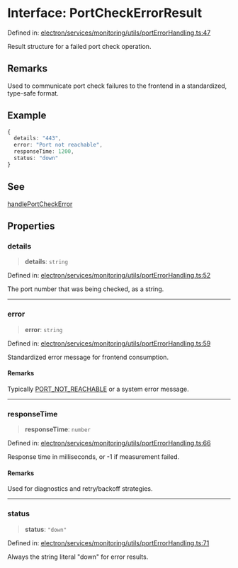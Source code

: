 # Interface: PortCheckErrorResult

Defined in: [electron/services/monitoring/utils/portErrorHandling.ts:47](https://github.com/Nick2bad4u/Uptime-Watcher/blob/8a1973382d5fe14c52996ecda381894eb7ecd4a6/electron/services/monitoring/utils/portErrorHandling.ts#L47)

Result structure for a failed port check operation.

## Remarks

Used to communicate port check failures to the frontend in a standardized, type-safe format.

## Example

```typescript
{
  details: "443",
  error: "Port not reachable",
  responseTime: 1200,
  status: "down"
}
```

## See

[handlePortCheckError](../functions/handlePortCheckError.md)

## Properties

### details

> **details**: `string`

Defined in: [electron/services/monitoring/utils/portErrorHandling.ts:52](https://github.com/Nick2bad4u/Uptime-Watcher/blob/8a1973382d5fe14c52996ecda381894eb7ecd4a6/electron/services/monitoring/utils/portErrorHandling.ts#L52)

The port number that was being checked, as a string.

***

### error

> **error**: `string`

Defined in: [electron/services/monitoring/utils/portErrorHandling.ts:59](https://github.com/Nick2bad4u/Uptime-Watcher/blob/8a1973382d5fe14c52996ecda381894eb7ecd4a6/electron/services/monitoring/utils/portErrorHandling.ts#L59)

Standardized error message for frontend consumption.

#### Remarks

Typically [PORT\_NOT\_REACHABLE](../variables/PORT_NOT_REACHABLE.md) or a system error message.

***

### responseTime

> **responseTime**: `number`

Defined in: [electron/services/monitoring/utils/portErrorHandling.ts:66](https://github.com/Nick2bad4u/Uptime-Watcher/blob/8a1973382d5fe14c52996ecda381894eb7ecd4a6/electron/services/monitoring/utils/portErrorHandling.ts#L66)

Response time in milliseconds, or -1 if measurement failed.

#### Remarks

Used for diagnostics and retry/backoff strategies.

***

### status

> **status**: `"down"`

Defined in: [electron/services/monitoring/utils/portErrorHandling.ts:71](https://github.com/Nick2bad4u/Uptime-Watcher/blob/8a1973382d5fe14c52996ecda381894eb7ecd4a6/electron/services/monitoring/utils/portErrorHandling.ts#L71)

Always the string literal "down" for error results.
